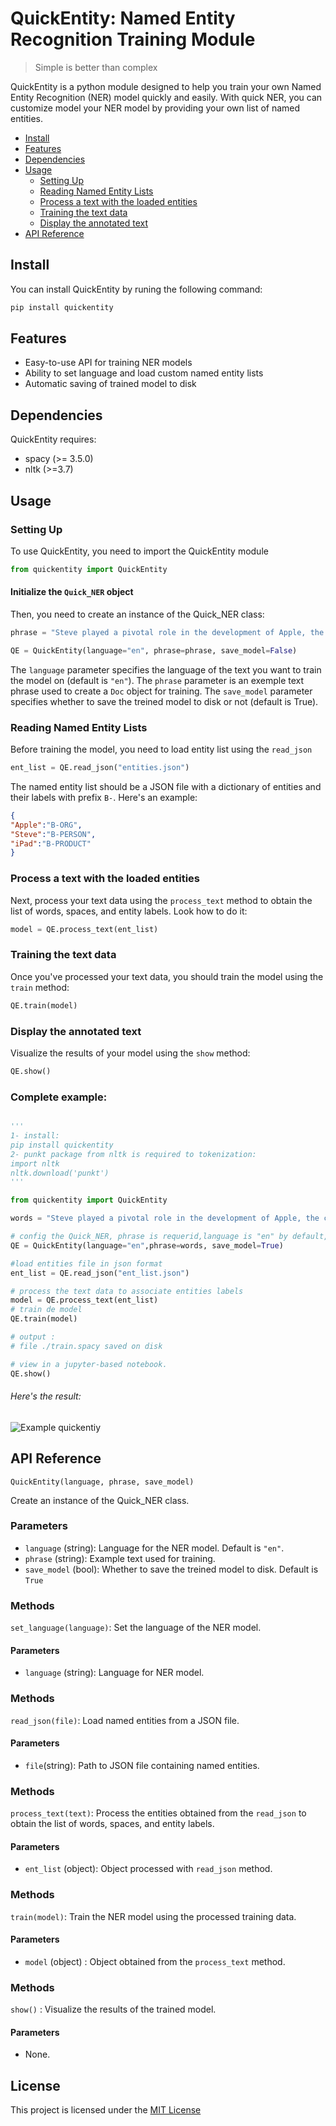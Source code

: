 # QuickEntity: Named Entity Recognition Training Module

> Simple is better than complex

QuickEntity is a python module designed to help you train your own Named Entity Recognition (NER) model quickly and easily. With quick NER, you can customize model your NER model by providing your own list of named entities.

* [Install](#install)
* [Features](#features)
* [Dependencies](#dependencies)
* [Usage](#usage)
    + [Setting Up](#setting-up)
    + [Reading Named Entity Lists](#reading-named-entity-Lists)
    + [Process a text with the loaded entities](#process-a-text-with-the-loaded-entities)
    + [Training the text data](#training-the-text-data)
    + [Display the annotated text](#display-the-annotated-text)
 * [API Reference](#api-reference)
 

## Install

You can install QuickEntity by runing the following command:
```bash
pip install quickentity
```

##  Features

+ Easy-to-use API for training NER models
+ Ability to set language and load custom named entity lists
+ Automatic saving of trained model to disk

## Dependencies

QuickEntity requires:

+ spacy (>= 3.5.0)
+ nltk (>=3.7)


## Usage

### Setting Up

To use QuickEntity, you need to import the QuickEntity module

```python
from quickentity import QuickEntity
```

#### Initialize the `Quick_NER` object

Then, you need to create an instance of the Quick_NER class:

```python
phrase = "Steve played a pivotal role in the development of Apple, the company responsible for creating innovative products such as the iPad"
```

```python
QE = QuickEntity(language="en", phrase=phrase, save_model=False)
```

The `language` parameter specifies the language of the text you want to train the model on (default is `"en"`). The `phrase` parameter is an exemple text phrase used to create a `Doc` object for training. The `save_model` parameter specifies whether to save the treined model to disk or not (default is True).

### Reading Named Entity Lists

Before training the model, you need to load entity list using the `read_json`
```python
ent_list = QE.read_json("entities.json")
```

The named entity list should be a JSON file with a dictionary of entities and their labels with prefix `B-`. Here's an example:

```json
{
"Apple":"B-ORG",
"Steve":"B-PERSON",
"iPad":"B-PRODUCT"
}
```

### Process a text with the loaded entities

Next, process your text data using the `process_text` method to obtain the list of words, spaces, and entity labels. Look how to do it:
```python
model = QE.process_text(ent_list)
```


### Training the text data

Once you've processed your text data, you should train the model using the `train` method:

```python
QE.train(model)
```

### Display the annotated text

Visualize the results of your model using the `show` method:

```python
QE.show()
```
### Complete example:

```python

'''
1- install:
pip install quickentity
2- punkt package from nltk is required to tokenization:
import nltk
nltk.download('punkt')
'''

from quickentity import QuickEntity

words = "Steve played a pivotal role in the development of Apple, the company responsible for creating innovative products such as the iPad."

# config the Quick_NER, phrase is requerid,language is "en" by default, save_model is false by default.
QE = QuickEntity(language="en",phrase=words, save_model=True)

#load entities file in json format
ent_list = QE.read_json("ent_list.json")

# process the text data to associate entities labels
model = QE.process_text(ent_list)
# train de model
QE.train(model)

# output :
# file ./train.spacy saved on disk

# view in a jupyter-based notebook.
QE.show()
```


###### Here's the result:

![Example quickentiy](https://github.com/Kissabi/quick_ner/raw/main/Screenshot.png)



## API Reference

`QuickEntity(language, phrase, save_model)`

Create an instance of the Quick_NER class.

### Parameters

+ `language` (string): Language for the NER model. Default is `"en"`.
+ `phrase` (string): Example text used for training.
+ `save_model` (bool): Whether to save the treined model to disk. Default is `True`

### Methods

`set_language(language)`: Set the language of the NER model.

#### Parameters

+ `language` (string): Language for NER model.

### Methods

`read_json(file)`: Load named entities from a JSON file.

#### Parameters

+ `file`(string): Path to JSON file containing named entities.

### Methods

`process_text(text)`: Process the entities obtained from the `read_json` to obtain the list of words, spaces, and entity labels.


#### Parameters

+ `ent_list` (object): Object processed with `read_json` method.

### Methods

`train(model)`: Train the NER model using the processed training data.

#### Parameters

+ `model` (object) : Object obtained from the `process_text` method.

### Methods

`show()` : Visualize the results of the trained model.

#### Parameters
+ None.



## License

This project is licensed under the [MIT License](https://opensourse.org/license/mit)
